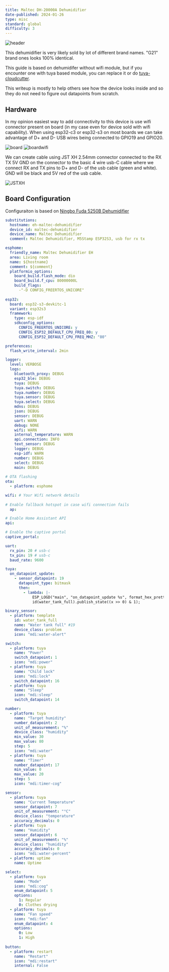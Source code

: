 ```yaml
---
title: Maltec DH-20000A Dehumidifier
date-published: 2024-01-26
type: misc
standard: global
difficulty: 3
---
```


![header](header.jpg "header")

This dehumidifier is very likely sold by lot of different brand names.
"G21" brand ones looks 100% identical.

This guide is based on dehumidifer without wifi module, but if you encounter one with tuya based module, you can replace it or do [tuya-cloudcutter](https://github.com/tuya-cloudcutter/tuya-cloudcutter/).

This writeup is mostly to help others see how the device looks inside and so they do not need to figure out datapoints from scratch.

## Hardware

In my opinion easiest way to add connectivity to this device is use wifi connector present on board (in my case even for device sold with wifi capability). When using esp32-c3 or esp32-s3 on most boards we can take advantage of D+ and D- USB wires being connected to GPIO19 and GPIO20.

![board](board.jpg "board")
![boardwifi](boardcnwifi.jpg "board wifi")

We can create cable using JST XH 2.54mm connector connected to the RX TX 5V GND on the connector to the basic 4 wire usb-C cable where we connect RX and TX pins to D+ and D- of the usb cable (green and white). GND will be black and 5V red of the usb cable.

![JSTXH](jstxh.jpg)

## Board Configuration

Configuraiton is based on [Ningbo Fuda 5250B Dehumidifier](https://devices.esphome.io/devices/Ningbo-Fuda-5250B-Dehumidifier)

```yaml
substitutions:
  hostname: eh-maltec-dehumidifier
  device_id: maltec-dehumidifier
  device_name: Maltec Dehumidifier
  comment: Maltec Dehumidifier, M5Stamp ESP32S3, usb for rx tx

esphome:
  friendly_name: Maltec Dehumidifier EH
  area: Living room
  name: ${hostname}
  comment: ${comment}
  platformio_options:
    board_build.flash_mode: dio
    board_build.f_cpu: 80000000L
    build_flags:
      -"-D CONFIG_FREERTOS_UNICORE"
  
esp32:
  board: esp32-s3-devkitc-1
  variant: esp32s3
  framework:
    type: esp-idf
    sdkconfig_options:
      CONFIG_FREERTOS_UNICORE: y
      CONFIG_ESP32_DEFAULT_CPU_FREQ_80: y
      CONFIG_ESP32_DEFAULT_CPU_FREQ_MHZ: "80"

preferences:
  flash_write_interval: 2min

logger:
  level: VERBOSE
  logs:
    bluetooth_proxy: DEBUG
    esp32_ble: DEBUG
    tuya: DEBUG
    tuya.switch: DEBUG
    tuya.number: DEBUG
    tuya.sensor: DEBUG
    tuya.select: DEBUG
    mdns: DEBUG
    json: DEBUG
    sensor: DEBUG
    uart: WARN
    debug: NONE
    wifi: WARN
    internal_temperature: WARN
    api.connection: INFO
    text_sensor: DEBUG
    logger: DEBUG
    esp-idf: WARN
    number: DEBUG
    select: DEBUG
    main: DEBUG
  
# OTA flashing
ota:
  - platform: esphome

wifi: # Your Wifi network details
  
# Enable fallback hotspot in case wifi connection fails  
  ap:

# Enable Home Assistant API
api:

# Enable the captive portal
captive_portal:

uart:
  rx_pin: 20 # usb-c
  tx_pin: 19 # usb-c
  baud_rate: 9600

tuya:
  on_datapoint_update:
    - sensor_datapoint: 19
      datapoint_type: bitmask
      then:
        - lambda: |-
            ESP_LOGD("main", "on_datapoint_update %s", format_hex_pretty(x).c_str());
            id(water_tank_full).publish_state((x >> 0) & 1);

binary_sensor:
  - platform: template
    id: water_tank_full
    name: "Water tank full" #19
    device_class: problem
    icon: "mdi:water-alert"

switch:
  - platform: tuya
    name: "Power"
    switch_datapoint: 1
    icon: "mdi:power"
  - platform: tuya
    name: "Child lock"
    icon: "mdi:lock"
    switch_datapoint: 16
  - platform: tuya
    name: "Sleep"
    icon: "mdi:sleep"
    switch_datapoint: 14

number:
  - platform: tuya
    name: "Target humidity"
    number_datapoint: 2
    unit_of_measurement: "%"
    device_class: "humidity"
    min_value: 30
    max_value: 80
    step: 5
    icon: "mdi:water"
  - platform: tuya
    name: "Timer"
    number_datapoint: 17
    min_value: 0
    max_value: 20
    step: 5
    icon: "mdi:timer-cog"

sensor:
  - platform: tuya
    name: "Current Temperature"
    sensor_datapoint: 7
    unit_of_measurement: "°C"
    device_class: "temperature"
    accuracy_decimals: 0
  - platform: tuya
    name: "Humidity"
    sensor_datapoint: 6
    unit_of_measurement: "%"
    device_class: "humidity"
    accuracy_decimals: 0
    icon: "mdi:water-percent"
  - platform: uptime
    name: Uptime

select:
  - platform: tuya
    name: "Mode"
    icon: "mdi:cog"
    enum_datapoint: 5
    options:
      1: Regular
      0: Clothes drying
  - platform: tuya
    name: "Fan speed"
    icon: "mdi:fan"
    enum_datapoint: 4
    options:
      0: Low
      1: High
 
button:
  - platform: restart
    name: "Restart"
    icon: "mdi:restart"
    internal: False
```
